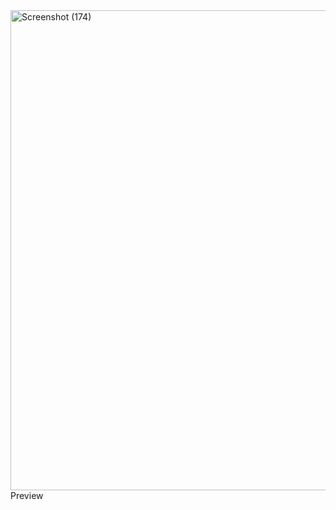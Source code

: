 <img width="1366" height="768" alt="Screenshot (174)" src="https://github.com/user-attachments/assets/bfe9864d-e8b4-4dcf-8759-8354e0d7c155" />
Preview
